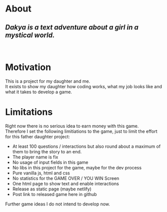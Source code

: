 # About
## ___Dakya is a text adventure about a girl in a mystical world.___

<br>

# Motivation
This is a project for my daughter and me. <br>
It exists to show my daughter how coding works, what my job looks like and what it takes to develop a game.

# Limitations
Right now there is no serious idea to earn money with this game. <br>
Therefore I set the following limitiations to the game, just to limit the effort for this father daughter project:


- At least 100 questions / interactions but also round about a maximum of them to bring the story to an end.
- The player name is fix
- No usage of input fields in this game
- No libs in this project for the game, maybe for the dev process
- Pure vanilla js, html and css
- No statistics for the GAME OVER / YOU WIN Screen
- One html page to show text and enable interactions
- Release as static page (maybe netlify)
- Post link to released game here in github

Further game ideas I do not intend to develop now.